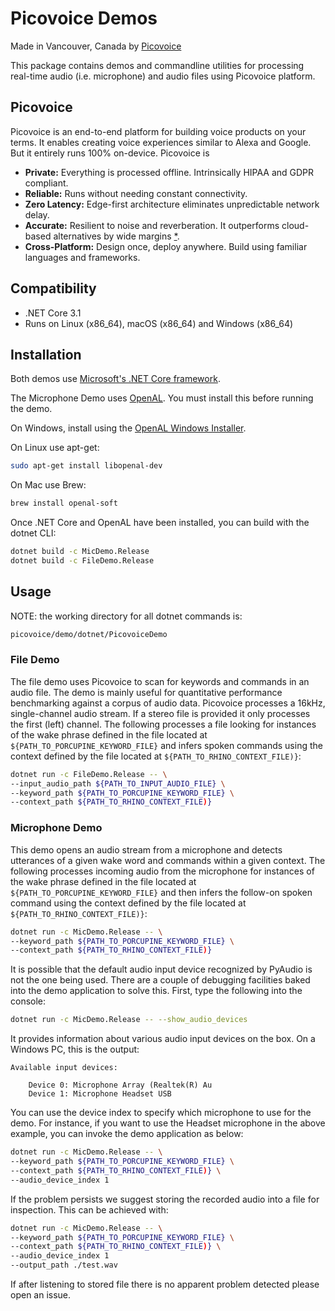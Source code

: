 # Picovoice Demos

Made in Vancouver, Canada by [Picovoice](https://picovoice.ai)

This package contains demos and commandline utilities for processing real-time audio (i.e. microphone) and audio files
using Picovoice platform.

## Picovoice

Picovoice is an end-to-end platform for building voice products on your terms. It enables creating voice experiences
similar to Alexa and Google. But it entirely runs 100% on-device. Picovoice is

- **Private:** Everything is processed offline. Intrinsically HIPAA and GDPR compliant.
- **Reliable:** Runs without needing constant connectivity.
- **Zero Latency:** Edge-first architecture eliminates unpredictable network delay.
- **Accurate:** Resilient to noise and reverberation. It outperforms cloud-based alternatives by wide margins
[*](https://github.com/Picovoice/speech-to-intent-benchmark#results).
- **Cross-Platform:** Design once, deploy anywhere. Build using familiar languages and frameworks.

## Compatibility

- .NET Core 3.1
- Runs on Linux (x86_64), macOS (x86_64) and Windows (x86_64)

## Installation

Both demos use [Microsoft's .NET Core framework](https://dotnet.microsoft.com/download).

The Microphone Demo uses [OpenAL](https://openal.org/). You must install this before running the demo.  

On Windows, install using the [OpenAL Windows Installer](https://openal.org/downloads/oalinst.zip).

On Linux use apt-get:

```bash
sudo apt-get install libopenal-dev
```

On Mac use Brew:

```bash
brew install openal-soft
```

Once .NET Core and OpenAL have been installed, you can build with the dotnet CLI:

```bash
dotnet build -c MicDemo.Release
dotnet build -c FileDemo.Release
```

## Usage

NOTE: the working directory for all dotnet commands is:

```bash
picovoice/demo/dotnet/PicovoiceDemo
```

### File Demo

The file demo uses Picovoice to scan for keywords and commands in an audio file. The demo is mainly useful for quantitative performance benchmarking against a corpus of audio data. 
Picovoice processes a 16kHz, single-channel audio stream. If a stereo file is provided it only processes the first (left) channel. 
The following processes a file looking for instances of the wake phrase defined in the file located at `${PATH_TO_PORCUPINE_KEYWORD_FILE}` and infers spoken commands
using the context defined by the file located at `${PATH_TO_RHINO_CONTEXT_FILE)}`:

```bash
dotnet run -c FileDemo.Release -- \
--input_audio_path ${PATH_TO_INPUT_AUDIO_FILE} \
--keyword_path ${PATH_TO_PORCUPINE_KEYWORD_FILE} \
--context_path ${PATH_TO_RHINO_CONTEXT_FILE)}
```

### Microphone Demo

This demo opens an audio stream from a microphone and detects utterances of a given wake word and commands within a given context. The following processes
incoming audio from the microphone for instances of the wake phrase defined in the file located at
`${PATH_TO_PORCUPINE_KEYWORD_FILE}` and then infers the follow-on spoken command using the context defined by the file
located at `${PATH_TO_RHINO_CONTEXT_FILE)}`:

```bash
dotnet run -c MicDemo.Release -- \
--keyword_path ${PATH_TO_PORCUPINE_KEYWORD_FILE} \
--context_path ${PATH_TO_RHINO_CONTEXT_FILE)}
```

It is possible that the default audio input device recognized by PyAudio is not the one being used. There are a couple
of debugging facilities baked into the demo application to solve this. First, type the following into the console:

```bash
dotnet run -c MicDemo.Release -- --show_audio_devices
```

It provides information about various audio input devices on the box. On a Windows PC, this is the output:

```
Available input devices:

    Device 0: Microphone Array (Realtek(R) Au
    Device 1: Microphone Headset USB
``` 

You can use the device index to specify which microphone to use for the demo. For instance, if you want to use the Headset 
microphone in the above example, you can invoke the demo application as below:

```bash
dotnet run -c MicDemo.Release -- \
--keyword_path ${PATH_TO_PORCUPINE_KEYWORD_FILE} \
--context_path ${PATH_TO_RHINO_CONTEXT_FILE)} \
--audio_device_index 1
```

If the problem persists we suggest storing the recorded audio into a file for inspection. This can be achieved with:

```bash
dotnet run -c MicDemo.Release -- \
--keyword_path ${PATH_TO_PORCUPINE_KEYWORD_FILE} \
--context_path ${PATH_TO_RHINO_CONTEXT_FILE)} \
--audio_device_index 1
--output_path ./test.wav
```

If after listening to stored file there is no apparent problem detected please open an issue.
